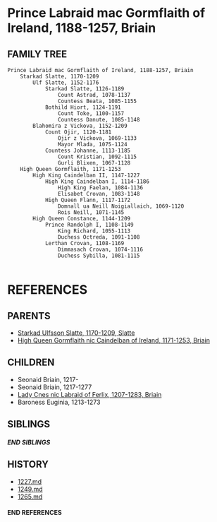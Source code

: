 # Prince Labraid mac Gormflaith of Ireland, 1188-1257, Briain

## FAMILY TREE 
```
Prince Labraid mac Gormflaith of Ireland, 1188-1257, Briain
    Starkad Slatte, 1170-1209
        Ulf Slatte, 1152-1176
            Starkad Slatte, 1126-1189
                Count Astrad, 1078-1137
                Countess Beata, 1085-1155
            Bothild Hiort, 1124-1191
                Count Toke, 1100-1157
                Countess Danute, 1085-1148
        Blahomira z Vickova, 1152-1209
            Count Ojir, 1120-1181
                Ojir z Vickova, 1069-1133
                Mayor Mlada, 1075-1124
            Countess Johanne, 1113-1185
                Count Kristian, 1092-1115
                Gurli Blixen, 1067-1128
    High Queen Gormflaith, 1171-1253
        High King Caindelban II, 1147-1227
            High King Caindelban I, 1114-1186
                High King Faelan, 1084-1136
                Elisabet Crovan, 1083-1148
            High Queen Flann, 1117-1172
                Domnall ua Neill Noigiallaich, 1069-1120
                Rois Neill, 1071-1145
        High Queen Constance, 1144-1209
            Prince Randolph I, 1108-1149
                King Richard, 1055-1113
                Duchess Octreda, 1091-1108
            Lerthan Crovan, 1108-1169
                Dimmasach Crovan, 1074-1116
                Duchess Sybilla, 1081-1115
            
```


# REFERENCES

## PARENTS 
* [Starkad Ulfsson Slatte, 1170-1209, Slatte](p/starkad_ulfsson_1170.md)
* [High Queen Gormflaith nic Caindelban of Ireland, 1171-1253, Briain](p/gormflaith_nic_caindelban_1171.md)

## CHILDREN 
* Seonaid Briain, 1217-
* Seonaid Briain, 1217-1277
* [Lady Cnes nic Labraid of Ferlix, 1207-1283, Briain](p/cnes_nic_labraid_1207.md)
* Baroness Euginia, 1213-1273

## SIBLINGS

##### END SIBLINGS  
## HISTORY
* [1227.md](../h/1227.md)
* [1249.md](../h/1249.md)
* [1265.md](../h/1265.md)

#### END REFERENCES
